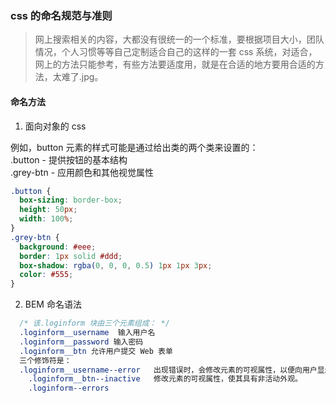 ### css 的命名规范与准则

> 网上搜索相关的内容，大都没有很统一的一个标准，要根据项目大小，团队情况，个人习惯等等自己定制适合自己的这样的一套 css 系统，对适合，网上的方法只能参考，有些方法要适度用，就是在合适的地方要用合适的方法，太难了.jpg。

#### 命名方法

1. 面向对象的 css

例如，button 元素的样式可能是通过给出类的两个类来设置的：
<br>.button - 提供按钮的基本结构
<br>.grey-btn - 应用颜色和其他视觉属性

```css
.button {
  box-sizing: border-box;
  height: 50px;
  width: 100%;
}
.grey-btn {
  background: #eee;
  border: 1px solid #ddd;
  box-shadow: rgba(0, 0, 0, 0.5) 1px 1px 3px;
  color: #555;
}
```

2. BEM 命名语法

```css
  /* 该.loginform 块由三个元素组成： */
  .loginform__username  输入用户名
  .loginform__password 输入密码
  .loginform__btn 允许用户提交 Web 表单
  三个修饰符是：
  .loginform__username--error	出现错误时，会修改元素的可视属性，以便向用户显示错误。
    .loginform__btn--inactive	修改元素的可视属性，使其具有非活动外观。
    .loginform--errors
```
